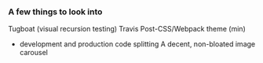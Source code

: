 ### A few things to look into
Tugboat (visual recursion testing)
Travis
Post-CSS/Webpack theme (min)
- development and production code splitting
A decent, non-bloated image carousel

